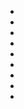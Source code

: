 <nav class="pager-nav" aria-label="Paginazione">
    <ul id="pager" class="pager" style="--pager-current: 4; --pager-last: 37;">
        <li class="prev pager-item" data-page="3"></li>
        <li class="first pager-item" data-page="1"></li>
        <li data-page="2" class=""></li>
        <li data-page="3" class=""></li>
        <li data-page="4" class="active"></li>
        <li data-page="5"></li>
        <li class="separator disabled" data-page=""></li>
        <li class="last" data-page="37"></li>
        <li class="next" data-page="5"></li>
    </ul>
</nav>
